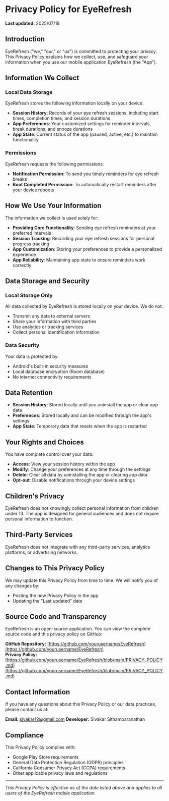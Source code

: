 # Privacy Policy for EyeRefresh

**Last updated:** 2025/07/18

## Introduction

EyeRefresh ("we," "our," or "us") is committed to protecting your privacy. This Privacy Policy explains how we collect, use, and safeguard your information when you use our mobile application EyeRefresh (the "App").

## Information We Collect

### Local Data Storage
EyeRefresh stores the following information locally on your device:

- **Session History**: Records of your eye refresh sessions, including start times, completion times, and session durations
- **App Preferences**: Your customized settings for reminder intervals, break durations, and snooze durations
- **App State**: Current status of the app (paused, active, etc.) to maintain functionality

### Permissions
EyeRefresh requests the following permissions:

- **Notification Permission**: To send you timely reminders for eye refresh breaks
- **Boot Completed Permission**: To automatically restart reminders after your device reboots

## How We Use Your Information

The information we collect is used solely for:

- **Providing Core Functionality**: Sending eye refresh reminders at your preferred intervals
- **Session Tracking**: Recording your eye refresh sessions for personal progress tracking
- **App Customization**: Storing your preferences to provide a personalized experience
- **App Reliability**: Maintaining app state to ensure reminders work correctly

## Data Storage and Security

### Local Storage Only
All data collected by EyeRefresh is stored locally on your device. We do not:
- Transmit any data to external servers
- Share your information with third parties
- Use analytics or tracking services
- Collect personal identification information

### Data Security
Your data is protected by:
- Android's built-in security measures
- Local database encryption (Room database)
- No internet connectivity requirements

## Data Retention

- **Session History**: Stored locally until you uninstall the app or clear app data
- **Preferences**: Stored locally and can be modified through the app's settings
- **App State**: Temporary data that resets when the app is restarted

## Your Rights and Choices

You have complete control over your data:

- **Access**: View your session history within the app
- **Modify**: Change your preferences at any time through the settings
- **Delete**: Clear all data by uninstalling the app or clearing app data
- **Opt-out**: Disable notifications through your device settings

## Children's Privacy

EyeRefresh does not knowingly collect personal information from children under 13. The app is designed for general audiences and does not require personal information to function.

## Third-Party Services

EyeRefresh does not integrate with any third-party services, analytics platforms, or advertising networks.

## Changes to This Privacy Policy

We may update this Privacy Policy from time to time. We will notify you of any changes by:
- Posting the new Privacy Policy in the app
- Updating the "Last updated" date

## Source Code and Transparency

EyeRefresh is an open-source application. You can view the complete source code and this privacy policy on GitHub:

**GitHub Repository:** [https://github.com/yourusername/EyeRefresh](https://github.com/yourusername/EyeRefresh)  
**Privacy Policy:** [https://github.com/yourusername/EyeRefresh/blob/main/PRIVACY_POLICY.md](https://github.com/yourusername/EyeRefresh/blob/main/PRIVACY_POLICY.md)

## Contact Information

If you have any questions about this Privacy Policy or our data practices, please contact us at:

**Email:** sivakar12@gmail.com
**Developer:** Sivakar Sithamparanathan

## Compliance

This Privacy Policy complies with:
- Google Play Store requirements
- General Data Protection Regulation (GDPR) principles
- California Consumer Privacy Act (CCPA) requirements
- Other applicable privacy laws and regulations

---

*This Privacy Policy is effective as of the date listed above and applies to all users of the EyeRefresh mobile application.* 